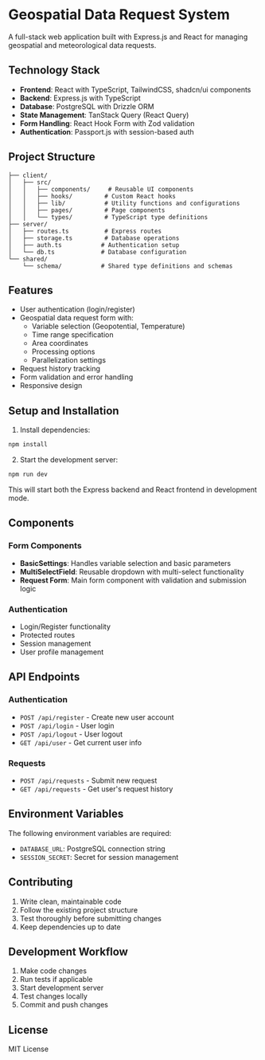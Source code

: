 # Geospatial Data Request System

A full-stack web application built with Express.js and React for managing geospatial and meteorological data requests.

## Technology Stack

- **Frontend**: React with TypeScript, TailwindCSS, shadcn/ui components
- **Backend**: Express.js with TypeScript
- **Database**: PostgreSQL with Drizzle ORM
- **State Management**: TanStack Query (React Query)
- **Form Handling**: React Hook Form with Zod validation
- **Authentication**: Passport.js with session-based auth

## Project Structure

```
├── client/
│   ├── src/
│   │   ├── components/     # Reusable UI components
│   │   ├── hooks/         # Custom React hooks
│   │   ├── lib/           # Utility functions and configurations
│   │   ├── pages/         # Page components
│   │   └── types/         # TypeScript type definitions
├── server/
│   ├── routes.ts          # Express routes
│   ├── storage.ts         # Database operations
│   ├── auth.ts           # Authentication setup
│   └── db.ts             # Database configuration
└── shared/
    └── schema/           # Shared type definitions and schemas
```

## Features

- User authentication (login/register)
- Geospatial data request form with:
  - Variable selection (Geopotential, Temperature)
  - Time range specification
  - Area coordinates
  - Processing options
  - Parallelization settings
- Request history tracking
- Form validation and error handling
- Responsive design

## Setup and Installation

1. Install dependencies:
```bash
npm install
```

2. Start the development server:
```bash
npm run dev
```

This will start both the Express backend and React frontend in development mode.

## Components

### Form Components

- **BasicSettings**: Handles variable selection and basic parameters
- **MultiSelectField**: Reusable dropdown with multi-select functionality
- **Request Form**: Main form component with validation and submission logic

### Authentication

- Login/Register functionality
- Protected routes
- Session management
- User profile management

## API Endpoints

### Authentication
- `POST /api/register` - Create new user account
- `POST /api/login` - User login
- `POST /api/logout` - User logout
- `GET /api/user` - Get current user info

### Requests
- `POST /api/requests` - Submit new request
- `GET /api/requests` - Get user's request history

## Environment Variables

The following environment variables are required:

- `DATABASE_URL`: PostgreSQL connection string
- `SESSION_SECRET`: Secret for session management

## Contributing

1. Write clean, maintainable code
2. Follow the existing project structure
3. Test thoroughly before submitting changes
4. Keep dependencies up to date

## Development Workflow

1. Make code changes
2. Run tests if applicable
3. Start development server
4. Test changes locally
5. Commit and push changes

## License

MIT License